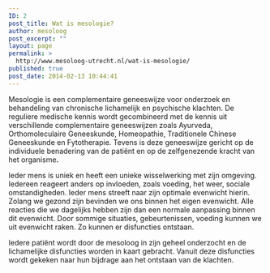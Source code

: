 ```yaml
---
ID: 2
post_title: Wat is mesologie?
author: mesoloog
post_excerpt: ""
layout: page
permalink: >
  http://www.mesoloog-utrecht.nl/wat-is-mesologie/
published: true
post_date: 2014-02-13 10:44:41
---
```

Mesologie is een complementaire geneeswijze voor onderzoek en behandeling van chronische lichamelijk en psychische klachten. De reguliere medische kennis wordt gecombineerd met de kennis uit verschillende complementaire geneeswijzen zoals Ayurveda, Orthomoleculaire Geneeskunde, Homeopathie, Traditionele Chinese Geneeskunde en Fytotherapie. Tevens is deze geneeswijze gericht op de individuele benadering van de patiënt en op de zelfgenezende kracht van het organisme<b>.</b>

Ieder mens is uniek en heeft een unieke wisselwerking met zijn omgeving. Iedereen reageert anders op invloeden, zoals voeding, het weer, sociale omstandigheden. Ieder mens streeft naar zijn optimale evenwicht hierin. Zolang we gezond zijn bevinden we ons binnen het eigen evenwicht. Alle reacties die we dagelijks hebben zijn dan een normale aanpassing binnen dit evenwicht. Door sommige situaties, gebeurtenissen, voeding kunnen we uit evenwicht raken. Zo kunnen er disfuncties ontstaan.

Iedere patiënt wordt door de mesoloog in zijn geheel onderzocht en de lichamelijke disfuncties worden in kaart gebracht. Vanuit deze disfuncties wordt gekeken naar hun bijdrage aan het ontstaan van de klachten.

&nbsp;